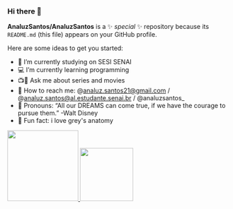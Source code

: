 ### Hi there 👋


**AnaluzSantos/AnaluzSantos** is a ✨ _special_ ✨ repository because its `README.md` (this file) appears on your GitHub profile.

Here are some ideas to get you started:

- 📕 I’m currently studying on SESI SENAI
- 💻 I’m currently learning programming
- 📺🎥 Ask me about series and movies
- 📌 How to reach me: @analuz.santos21@gmail.com / @analuz.santos@al.estudante.senai.br / @analuzsantos_
- 🎯 Pronouns:  “All our DREAMS can come true, if we have the courage to pursue them.” -Walt Disney
- 💖 Fun fact: i love grey's anatomy
<div>
  <a href="https://github.com/AnaluzSantos">
  <img height="160em" src="https://github-readme-stats.vercel.app/api?username=AnaluzSantos&theme=nightowl&show_icons=true"/>
  <img height="120em" src="https://github-readme-stats.vercel.app/api/top-langs/?username=AnaluzSantos&layout=compact&langs_count=7&theme=nightowl"/>
    </div>
